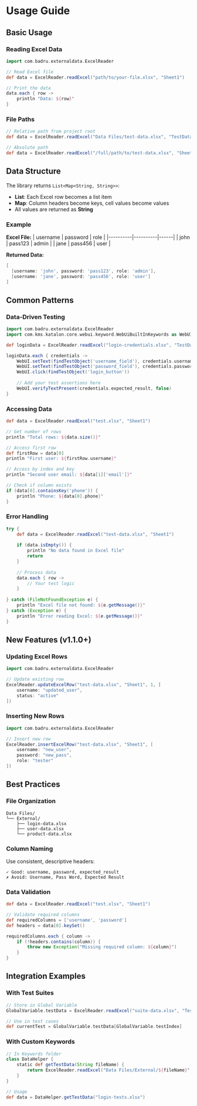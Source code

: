 # Usage Guide

## Basic Usage

### Reading Excel Data

```groovy
import com.badru.externaldata.ExcelReader

// Read Excel file
def data = ExcelReader.readExcel("path/to/your-file.xlsx", "Sheet1")

// Print the data
data.each { row ->
    println "Data: ${row}"
}
```

### File Paths

```groovy
// Relative path from project root
def data = ExcelReader.readExcel("Data Files/test-data.xlsx", "TestData")

// Absolute path
def data = ExcelReader.readExcel("/full/path/to/test-data.xlsx", "Sheet1")
```

## Data Structure

The library returns `List<Map<String, String>>`:
- **List**: Each Excel row becomes a list item
- **Map**: Column headers become keys, cell values become values
- All values are returned as **String**

### Example

**Excel File:**
| username | password | role |
|----------|----------|------|
| john | pass123 | admin |
| jane | pass456 | user |

**Returned Data:**
```groovy
[
  [username: 'john', password: 'pass123', role: 'admin'],
  [username: 'jane', password: 'pass456', role: 'user']
]
```

## Common Patterns

### Data-Driven Testing

```groovy
import com.badru.externaldata.ExcelReader
import com.kms.katalon.core.webui.keyword.WebUiBuiltInKeywords as WebUI

def loginData = ExcelReader.readExcel("login-credentials.xlsx", "TestData")

loginData.each { credentials ->
    WebUI.setText(findTestObject('username_field'), credentials.username)
    WebUI.setText(findTestObject('password_field'), credentials.password)
    WebUI.click(findTestObject('login_button'))
    
    // Add your test assertions here
    WebUI.verifyTextPresent(credentials.expected_result, false)
}
```

### Accessing Data

```groovy
def data = ExcelReader.readExcel("test.xlsx", "Sheet1")

// Get number of rows
println "Total rows: ${data.size()}"

// Access first row
def firstRow = data[0]
println "First user: ${firstRow.username}"

// Access by index and key
println "Second user email: ${data[1]['email']}"

// Check if column exists
if (data[0].containsKey('phone')) {
    println "Phone: ${data[0].phone}"
}
```

### Error Handling

```groovy
try {
    def data = ExcelReader.readExcel("test-data.xlsx", "Sheet1")
    
    if (data.isEmpty()) {
        println "No data found in Excel file"
        return
    }
    
    // Process data
    data.each { row ->
        // Your test logic
    }
    
} catch (FileNotFoundException e) {
    println "Excel file not found: ${e.getMessage()}"
} catch (Exception e) {
    println "Error reading Excel: ${e.getMessage()}"
}
```

## New Features (v1.1.0+)

### Updating Excel Rows

```groovy
import com.badru.externaldata.ExcelReader

// Update existing row
ExcelReader.updateExcelRow("test-data.xlsx", "Sheet1", 1, [
    username: "updated_user",
    status: "active"
])
```

### Inserting New Rows

```groovy
import com.badru.externaldata.ExcelReader

// Insert new row
ExcelReader.insertExcelRow("test-data.xlsx", "Sheet1", [
    username: "new_user",
    password: "new_pass",
    role: "tester"
])
```

## Best Practices

### File Organization
```
Data Files/
└── External/
    ├── login-data.xlsx
    ├── user-data.xlsx
    └── product-data.xlsx
```

### Column Naming
Use consistent, descriptive headers:
```
✓ Good: username, password, expected_result
✗ Avoid: Username, Pass Word, Expected Result
```

### Data Validation
```groovy
def data = ExcelReader.readExcel("test.xlsx", "Sheet1")

// Validate required columns
def requiredColumns = ['username', 'password']
def headers = data[0].keySet()

requiredColumns.each { column ->
    if (!headers.contains(column)) {
        throw new Exception("Missing required column: ${column}")
    }
}
```

## Integration Examples

### With Test Suites
```groovy
// Store in Global Variable
GlobalVariable.testData = ExcelReader.readExcel("suite-data.xlsx", "TestCases")

// Use in test cases
def currentTest = GlobalVariable.testData[GlobalVariable.testIndex]
```

### With Custom Keywords
```groovy
// In Keywords folder
class DataHelper {
    static def getTestData(String fileName) {
        return ExcelReader.readExcel("Data Files/External/${fileName}", "TestData")
    }
}

// Usage
def data = DataHelper.getTestData("login-tests.xlsx")
```